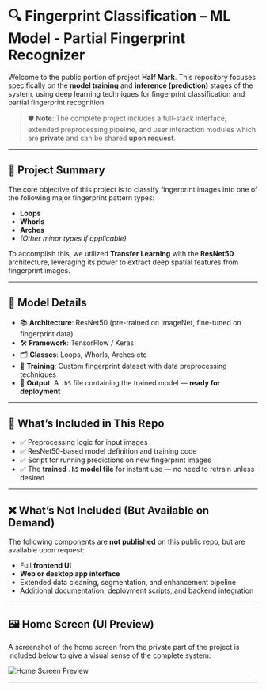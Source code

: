 # 🔍 Fingerprint Classification – ML Model - Partial Fingerprint Recognizer 

Welcome to the public portion of project **Half Mark**. This repository focuses specifically on the **model training** and **inference (prediction)** stages of the system, using deep learning techniques for fingerprint classification and partial fingerprint recognition.

> 🛡️ **Note**: The complete project includes a full-stack interface, extended preprocessing pipeline, and user interaction modules which are **private** and can be shared **upon request**.

---

## 📌 Project Summary

The core objective of this project is to classify fingerprint images into one of the following major fingerprint pattern types:

- **Loops**
- **Whorls**
- **Arches**
- *(Other minor types if applicable)*

To accomplish this, we utilized **Transfer Learning** with the **ResNet50** architecture, leveraging its power to extract deep spatial features from fingerprint images.

---

## 🧠 Model Details

- 📚 **Architecture**: ResNet50 (pre-trained on ImageNet, fine-tuned on fingerprint data)
- 🛠️ **Framework**: TensorFlow / Keras
- 🗂️ **Classes**: Loops, Whorls, Arches etc
- 🧪 **Training**: Custom fingerprint dataset with data preprocessing techniques
- 💾 **Output**: A `.h5` file containing the trained model — **ready for deployment**

---

## 📁 What’s Included in This Repo

- ✅ Preprocessing logic for input images
- ✅ ResNet50-based model definition and training code
- ✅ Script for running predictions on new fingerprint images
- ✅ The **trained `.h5` model file** for instant use — no need to retrain unless desired

---

## ❌ What’s Not Included (But Available on Demand)

The following components are **not published** on this public repo, but are available upon request:

- Full **frontend UI**
- **Web or desktop app interface**
- Extended data cleaning, segmentation, and enhancement pipeline
- Additional documentation, deployment scripts, and backend integration

---

## 🖼️ Home Screen (UI Preview)

A screenshot of the home screen from the private part of the project is included below to give a visual sense of the complete system:

![Home Screen Preview](./assets/home_screen.png)  

---
